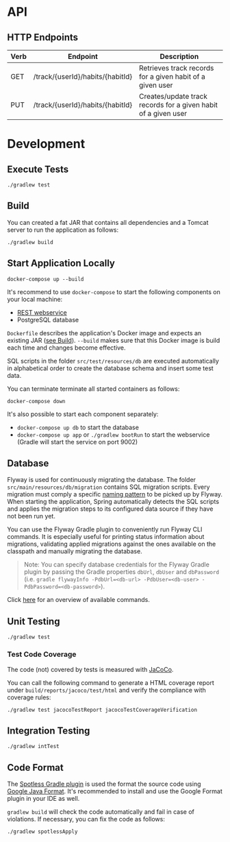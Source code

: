 # API

## HTTP Endpoints

| Verb   | Endpoint                         | Description                                                    |
| ------ | -------------------------------- |--------------------------------------------------------------- |
| GET    | /track/{userId}/habits/{habitId} | Retrieves track records for a given habit of a given user      |
| PUT    | /track/{userId}/habits/{habitId} | Creates/update track records for a given habit of a given user |

# Development

## Execute Tests

```
./gradlew test
```

## Build

You can created a fat JAR that contains all dependencies and a Tomcat server to run the application as follows: 

```
./gradlew build
```

## Start Application Locally

```
docker-compose up --build
```

It's recommend to use `docker-compose` to start the following components on your local machine:
* [REST webservice](http://localhost:9002/actuator/health)
* PostgreSQL database

`Dockerfile` describes the application's Docker image and expects an existing JAR ([see Build](#build)).
`--build` makes sure that this Docker image is build each time and changes become effective.

SQL scripts in the folder `src/test/resources/db` are executed automatically in alphabetical order to create the database schema and insert some test data.

You can terminate terminate all started containers as follows:

```
docker-compose down
```

It's also possible to start each component separately:

* `docker-compose up db` to start the database
* `docker-compose up app` or `./gradlew bootRun` to start the webservice (Gradle will start the service on port 9002)

## Database
Flyway is used for continuously migrating the database.
The folder `src/main/resources/db/migration` contains SQL migration scripts. Every migration must comply a specific 
[naming pattern](https://flywaydb.org/documentation/migrations#naming) to be picked up by Flyway.
When starting the application, Spring automatically detects the SQL scripts and applies the migration steps to its 
configured data source if they have not been run yet.

You can use the Flyway Gradle plugin to conveniently run Flyway CLI commands. It is especially useful for printing 
status information about migrations, validating applied migrations against the ones available on the classpath and 
manually migrating the database.

> Note: You can specify database credentials for the Flyway Gradle plugin by passing the Gradle properties `dbUrl`, 
`dbUser` and `dbPassword` (i.e. `gradle flywayInfo -PdbUrl=<db-url> -PdbUser=<db-user> -PdbPassword=<db-password>`).

Click [here](https://flywaydb.org/documentation/usage/gradle/) for an overview of available commands.

## Unit Testing
```
./gradlew test
```

### Test Code Coverage
The code (not) covered by tests is measured with [JaCoCo](https://github.com/jacoco/jacoco).

You can call the following command to generate a HTML coverage report under `build/reports/jacoco/test/html`
and verify the compliance with coverage rules:
```
./gradlew test jacocoTestReport jacocoTestCoverageVerification
```

## Integration Testing
```
./gradlew intTest
```

## Code Format

The [Spotless Gradle plugin](https://github.com/diffplug/spotless/tree/master/plugin-gradle) is used the format the 
source code using [Google Java Format](https://github.com/google/google-java-format). It's recommended to install and 
use the Google Format plugin in your IDE as well.

`gradlew build` will check the code automatically and fail in case of violations.
If necessary, you can fix the code as follows:

```bash
./gradlew spotlessApply
```

